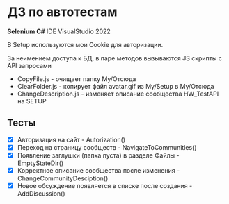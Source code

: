 # ДЗ по автотестам
**Selenium C#**
IDE VisualStudio 2022

В Setup используются мои Cookie для авторизации.

За неимением доступа к БД, в паре методов вызываются JS скрипты с API запросами
* CopyFile.js - очищает папку My/Отсюда
* ClearFolder.js - копирует файл avatar.gif из My/Setup в My/Отсюда
* ChangeDescription.js - изменяет описание сообщества HW_TestAPI на SETUP

## Тесты
- [x] Авторизация на сайт - Autorization()
- [x] Переход на страницу сообществ - NavigateToCommunities()
- [x] Появление заглушки (папка пуста) в разделе Файлы - EmptyStateDir()
- [x] Корректное описание сообщества после изменения - ChangeCommunityDesciption()
- [x] Новое обсуждение появляется в списке после создания - AddDiscussion()
